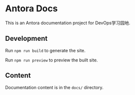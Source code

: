 # Antora Docs

This is an Antora documentation project for DevOps学习园地.

## Development

Run `npm run build` to generate the site.

Run `npm run preview` to preview the built site.

## Content

Documentation content is in the `docs/` directory.
